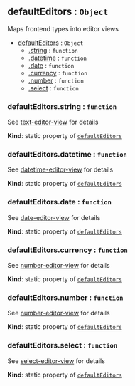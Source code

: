 <a name="module_defaultEditors"></a>
## defaultEditors : <code>Object</code>
Maps frontend types into editor views


* [defaultEditors](#module_defaultEditors) : <code>Object</code>
  * [.string](#module_defaultEditors.string) : <code>function</code>
  * [.datetime](#module_defaultEditors.datetime) : <code>function</code>
  * [.date](#module_defaultEditors.date) : <code>function</code>
  * [.currency](#module_defaultEditors.currency) : <code>function</code>
  * [.number](#module_defaultEditors.number) : <code>function</code>
  * [.select](#module_defaultEditors.select) : <code>function</code>

<a name="module_defaultEditors.string"></a>
### defaultEditors.string : <code>function</code>
See [text-editor-view](../frontend/editor/text-editor-view.md) for details

**Kind**: static property of <code>[defaultEditors](#module_defaultEditors)</code>  
<a name="module_defaultEditors.datetime"></a>
### defaultEditors.datetime : <code>function</code>
See [datetime-editor-view](../frontend/editor/datetime-editor-view.md) for details

**Kind**: static property of <code>[defaultEditors](#module_defaultEditors)</code>  
<a name="module_defaultEditors.date"></a>
### defaultEditors.date : <code>function</code>
See [date-editor-view](../frontend/editor/date-editor-view.md) for details

**Kind**: static property of <code>[defaultEditors](#module_defaultEditors)</code>  
<a name="module_defaultEditors.currency"></a>
### defaultEditors.currency : <code>function</code>
See [number-editor-view](../frontend/editor/number-editor-view.md) for details

**Kind**: static property of <code>[defaultEditors](#module_defaultEditors)</code>  
<a name="module_defaultEditors.number"></a>
### defaultEditors.number : <code>function</code>
See [number-editor-view](../frontend/editor/number-editor-view.md) for details

**Kind**: static property of <code>[defaultEditors](#module_defaultEditors)</code>  
<a name="module_defaultEditors.select"></a>
### defaultEditors.select : <code>function</code>
See [select-editor-view](../frontend/editor/select-editor-view.md) for details

**Kind**: static property of <code>[defaultEditors](#module_defaultEditors)</code>  
